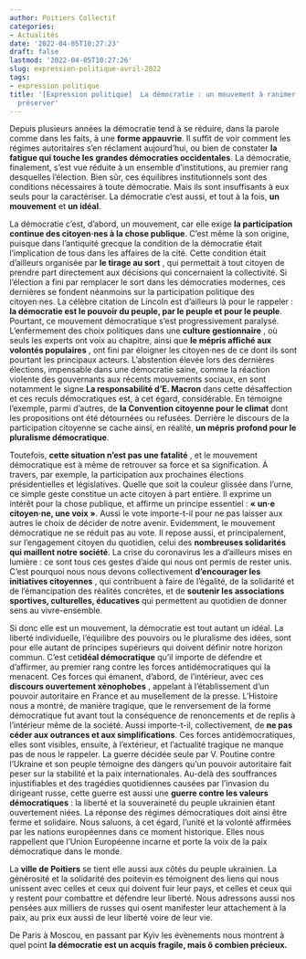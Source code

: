 ```yaml
---
author: Poitiers Collectif
categories:
- Actualités
date: '2022-04-05T10:27:23'
draft: false
lastmod: '2022-04-05T10:27:26'
slug: expression-politique-avril-2022
tags:
- expression politique
title: '[Expression politique]  La démocratie : un mouvement à ranimer, un idéal à
  préserver'
---
```


Depuis plusieurs années la démocratie tend à se réduire, dans la parole comme dans les faits, à une **forme appauvrie**. Il suffit de voir comment les régimes autoritaires s’en réclament aujourd’hui, ou bien de constater **la fatigue qui touche les grandes démocraties occidentales**. La démocratie, finalement, s’est vue réduite à un ensemble d’institutions, au premier rang desquelles l’élection. Bien sûr, ces équilibres institutionnels sont des conditions nécessaires à toute démocratie. Mais ils sont insuffisants à eux seuls pour la caractériser. La démocratie c’est aussi, et tout à la fois, **un mouvement** et **un idéal**.

La démocratie c’est, d’abord, un mouvement, car elle exige **la participation continue des citoyen·nes à la chose publique**. C’est même là son origine, puisque dans l’antiquité grecque la condition de la démocratie était l’implication de tous dans les affaires de la cité. Cette condition était d’ailleurs organisée par **le tirage au sort** , qui permettait à tout citoyen de prendre part directement aux décisions qui concernaient la collectivité. Si l’élection a fini par remplacer le sort dans les démocraties modernes, ces dernières se fondent néanmoins sur la participation politique des citoyen·nes. La célèbre citation de Lincoln est d’ailleurs là pour le rappeler : **la démocratie est le pouvoir du peuple, par le peuple et pour le peuple**. Pourtant, ce mouvement démocratique s’est progressivement paralysé. L’enfermement des choix politiques dans une **culture gestionnaire** , où seuls les experts ont voix au chapitre, ainsi que **le mépris affiché aux volontés populaires** , ont fini par éloigner les citoyen·nes de ce dont ils sont pourtant les principaux acteurs. L’abstention élevée lors des dernières élections, impensable dans une démocratie saine, comme la réaction violente des gouvernants aux récents mouvements sociaux, en sont notamment le signe.**La responsabilité d’E. Macron** dans cette désaffection et ces reculs démocratiques est, à cet égard, considérable. En témoigne l’exemple, parmi d’autres, de **la Convention citoyenne pour le climat** dont les propositions ont été détournées ou refusées. Derrière le discours de la participation citoyenne se cache ainsi, en réalité, **un mépris profond pour le pluralisme démocratique**.

Toutefois, **cette situation n’est pas une fatalité** , et le mouvement démocratique est à même de retrouver sa force et sa signification. À travers, par exemple, la participation aux prochaines élections présidentielles et législatives. Quelle que soit la couleur glissée dans l’urne, ce simple geste constitue un acte citoyen à part entière. Il exprime un intérêt pour la chose publique, et affirme un principe essentiel : **« un·e citoyen·ne, une voix »**. Aussi le vote importe-t-il pour ne pas laisser aux autres le choix de décider de notre avenir. Evidemment, le mouvement démocratique ne se réduit pas au vote. Il repose aussi, et principalement, sur l’engagement citoyen du quotidien, celui des **nombreuses solidarités qui maillent notre société**. La crise du coronavirus les a d’ailleurs mises en lumière : ce sont tous ces gestes d’aide qui nous ont permis de rester unis. C’est pourquoi nous nous devons collectivement **d’encourager les initiatives citoyennes** , qui contribuent à faire de l’égalité, de la solidarité et de l’émancipation des réalités concrètes, et de **soutenir les associations sportives, culturelles, éducatives** qui permettent au quotidien de donner sens au vivre-ensemble.

Si donc elle est un mouvement, la démocratie est tout autant un idéal. La liberté individuelle, l’équilibre des pouvoirs ou le pluralisme des idées, sont pour elle autant de principes supérieurs qui doivent définir notre horizon commun. C’est cet**idéal démocratique** qu’il importe de défendre et d’affirmer, au premier rang contre les forces antidémocratiques qui la menacent. Ces forces qui émanent, d’abord, de l’intérieur, avec ces **discours ouvertement xénophobes** , appelant à l’établissement d’un pouvoir autoritaire en France et au musellement de la presse. L’Histoire nous a montré, de manière tragique, que le renversement de la forme démocratique fut avant tout la conséquence de renoncements et de replis à l’intérieur même de la société. Aussi importe-t-il, collectivement, de **ne pas céder aux outrances et aux simplifications**. Ces forces antidémocratiques, elles sont visibles, ensuite, à l’extérieur, et l’actualité tragique ne manque pas de nous le rappeler. La guerre décidée seule par V. Poutine contre l’Ukraine et son peuple témoigne des dangers qu’un pouvoir autoritaire fait peser sur la stabilité et la paix internationales. Au-delà des souffrances injustifiables et des tragédies quotidiennes causées par l’invasion du dirigeant russe, cette guerre est aussi une **guerre contre les valeurs démocratiques** : la liberté et la souveraineté du peuple ukrainien étant ouvertement niées. La réponse des régimes démocratiques doit ainsi être ferme et solidaire. Nous saluons, à cet égard, l’unité et la volonté affirmées par les nations européennes dans ce moment historique. Elles nous rappellent que l’Union Européenne incarne et porte la voix de la paix démocratique dans le monde.

La **ville de Poitiers** se tient elle aussi aux côtés du peuple ukrainien. La générosité et la solidarité des poitevin·es témoignent des liens qui nous unissent avec celles et ceux qui doivent fuir leur pays, et celles et ceux qui y restent pour combattre et défendre leur liberté. Nous adressons aussi nos pensées aux milliers de russes qui osent manifester leur attachement à la paix, au prix eux aussi de leur liberté voire de leur vie.

De Paris à Moscou, en passant par Kyiv les évènements nous montrent à quel point **la démocratie est un acquis fragile, mais ô combien précieux.**
